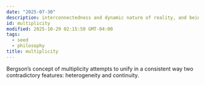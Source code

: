 ```yaml
---
date: "2025-07-30"
description: interconnectedness and dynamic nature of reality, and being
id: multiplicity
modified: 2025-10-29 02:15:50 GMT-04:00
tags:
  - seed
  - philosophy
title: multiplicity
---
```


Bergson’s concept of multiplicity attempts to unify in a consistent way two contradictory features: heterogeneity and continuity.
